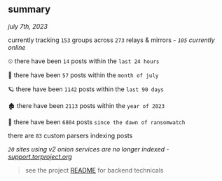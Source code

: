 
## summary
_july 7th, 2023_

currently tracking `153` groups across `273` relays & mirrors - _`105` currently online_

⏲ there have been `14` posts within the `last 24 hours`

🦈 there have been `57` posts within the `month of july`

🪐 there have been `1142` posts within the `last 90 days`

🏚 there have been `2113` posts within the `year of 2023`

🦕 there have been `6804` posts `since the dawn of ransomwatch`

there are `83` custom parsers indexing posts

_`20` sites using v2 onion services are no longer indexed - [support.torproject.org](https://support.torproject.org/onionservices/v2-deprecation/)_

> see the project [README](https://github.com/joshhighet/ransomwatch#ransomwatch--) for backend technicals
